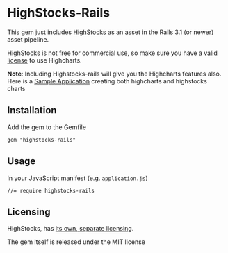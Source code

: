 # HighStocks-Rails

This gem just includes [HighStocks](http://www.highcharts.com/products/highstock) as an asset in the Rails 3.1 (or newer) asset pipeline.

HighStocks is not free for commercial use, so make sure you have a [valid license](http://shop.highsoft.com/highstock.html) to use Highcharts.

**Note**:  Including Highstocks-rails will give you the Highcharts features also.  Here is a [Sample Application](http://hidden-peak-3935.herokuapp.com) creating both highcharts and highstocks charts

## Installation

Add the gem to the Gemfile

    gem "highstocks-rails"
    

## Usage

In your JavaScript manifest (e.g. `application.js`)

    //= require highstocks-rails
    

## Licensing

HighStocks, has [its own, separate licensing](http://shop.highsoft.com/highstock.html).

The gem itself is released under the MIT license
